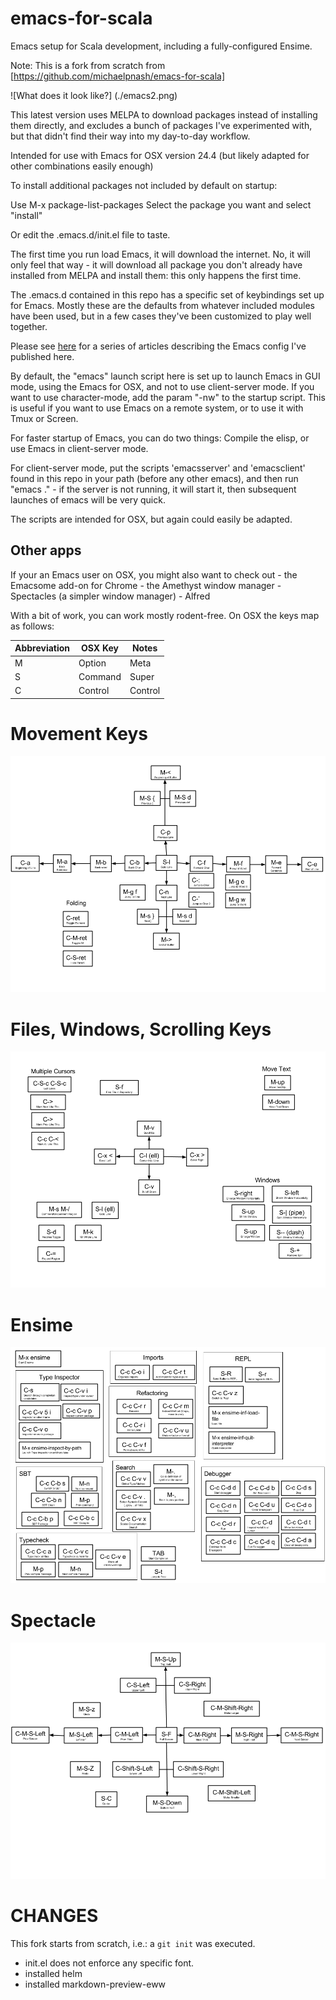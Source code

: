 emacs-for-scala
===============

Emacs setup for Scala development, including a fully-configured Ensime.

Note: This is a fork from scratch from [https://github.com/michaelpnash/emacs-for-scala]

![What does it look like?]
(./emacs2.png)

This latest version uses MELPA to download packages instead of installing them directly, and excludes a bunch of packages I've experimented with, but that didn't find their way into my day-to-day workflow.

Intended for use with Emacs for OSX version 24.4 (but likely adapted for other combinations easily enough)

To install additional packages not included by default on startup:

Use M-x package-list-packages
Select the package you want and select "install"

Or edit the .emacs.d/init.el file to taste.

The first time you run load Emacs, it will download the internet. No, it will only feel that way - it will download all package you don't already have installed from MELPA and install them: this only happens the first time.

The .emacs.d contained in this repo has a specific set of keybindings set up for Emacs. Mostly these are the defaults from whatever included modules have been used, but in a few cases they've been customized to play well together.

Please see <a href="http://michaelpnash.github.io/categories.html#emacs-ref" target="_new">here</a> for a series of articles describing the Emacs config I've published here.

By default, the "emacs" launch script here is set up to launch Emacs in GUI mode, using the Emacs for OSX, and not to use client-server mode. If you want to use character-mode, add the param "-nw" to the startup script. This is useful if you want to use Emacs on a remote system, or to use it with Tmux or Screen.
  
For faster startup of Emacs, you can do two things: Compile the elisp, or use Emacs in client-server mode.

For client-server mode, put the scripts 'emacsserver' and 'emacsclient' found in this repo in your path (before any other emacs), and then run "emacs ." - if the server is not running, it will start it, then subsequent launches of emacs will be very quick.

The scripts are intended for OSX, but again could easily be adapted.

Other apps
----------
If your an Emacs user on OSX, you might also want to check out
     - the Emacsome add-on for Chrome
     - the Amethyst window manager
     - Spectacles (a simpler window manager)
     - Alfred

With a bit of work, you can work mostly rodent-free. On OSX the keys map as follows:

| Abbreviation | OSX Key | Notes   |
|--------------|---------|---------|
| M            | Option  | Meta    |
| S            | Command | Super   |
| C            | Control | Control |


# Movement Keys

![Movement](Movement.png)

# Files, Windows, Scrolling Keys

![Scrolling](Scrolling.png)

# Ensime

![Ensime](Ensime.png)

# Spectacle

![Spectacle](Spectacle.png)


CHANGES
=======

This fork starts from scratch, i.e.: a ``git init`` was executed.

* init.el does not enforce any specific font.
* installed helm
* installed markdown-preview-eww
